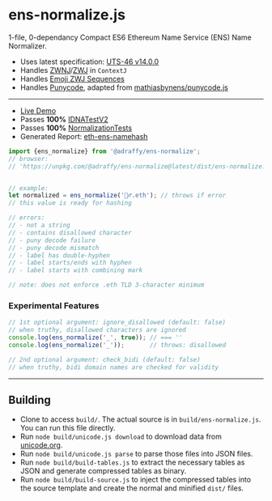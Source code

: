 # ens-normalize.js
1-file, 0-dependancy Compact ES6 Ethereum Name Service (ENS) Name Normalizer.

* Uses latest specification: [UTS-46 v14.0.0](https://unicode.org/reports/tr46/)
* Handles [ZWNJ](https://datatracker.ietf.org/doc/html/rfc5892#appendix-A.2)/[ZWJ](https://datatracker.ietf.org/doc/html/rfc5892#appendix-A.2) in `ContextJ`
* Handles [Emoji ZWJ Sequences](https://unicode.org/emoji/charts/emoji-zwj-sequences.html)
* Handles [Punycode](https://datatracker.ietf.org/doc/html/rfc3492), adapted from [mathiasbynens/punycode.js](https://github.com/mathiasbynens/punycode.js)
---

* [Live Demo](https://raffy.antistupid.com/eth/ens-resolver.html)
* Passes **100%** [IDNATestV2](https://adraffy.github.io/ens-normalize.js/test/report-idna.html)
* Passes **100%** [NormalizationTests](https://adraffy.github.io/ens-normalize.js/test/report-nf.html)
* Generated Report: [eth-ens-namehash](https://adraffy.github.io/ens-normalize.js/test/output/ens.html)


```Javascript
import {ens_normalize} from '@adraffy/ens-normalize';
// browser: 
// 'https://unpkg.com/@adraffy/ens-normalize@latest/dist/ens-normalize.min.js'


// example:
let normalized = ens_normalize('🚴‍♂️.eth'); // throws if error
// this value is ready for hashing

// errors:
// - not a string
// - contains disallowed character
// - puny decode failure
// - puny decode mismatch
// - label has double-hyphen
// - label starts/ends with hyphen
// - label starts with combining mark

// note: does not enforce .eth TLD 3-character minimum
```

### Experimental Features
```Javascript
// 1st optional argument: ignore_disallowed (default: false)
// when truthy, disallowed characters are ignored 
console.log(ens_normalize('_', true)); // === ''
console.log(ens_normalize('_'));       // throws: disallowed

// 2nd optional argument: check_bidi (default: false)
// when truthy, bidi domain names are checked for validity
```
---

## Building

* Clone to access `build/`.  The actual source is in `build/ens-normalize.js`.  You can run this file directly.
* Run `node build/unicode.js download` to download data from [unicode.org](https://www.unicode.org/Public/).
* Run `node build/unicode.js parse` to parse those files into JSON files.
* Run `node build/build-tables.js` to extract the necessary tables as JSON and generate compressed tables as binary.
* Run `node build/build-source.js` to inject the compressed tables into the source template and create the normal and minified `dist/` files.
